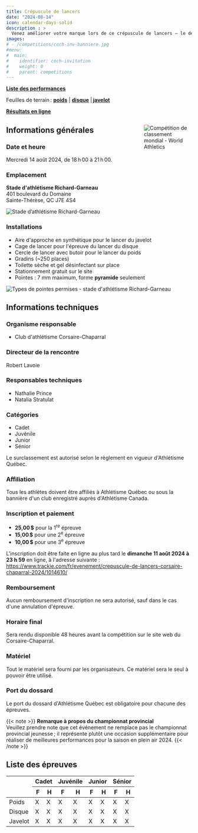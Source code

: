 ```yaml
---
title: Crépuscule de lancers
date: "2024-08-14"
icon: calendar-days-solid
description : >
  Venez améliorer votre marque lors de ce crépuscule de lancers – le dernier avant la fin de la saison en plein air 2024 !
images:
# - /competitions/coch-inv-banniere.jpg
#menu:
#  main:
#    identifier: coch-invitation
#    weight: 0
#    parent: competitions
---
```


<!-- [**Horaire final**](https://assets.corsaire-chaparral.org/competitions/2024/horaire-final-coch-inv-2024.pdf) -->

[**Liste des performances**](https://assets.corsaire-chaparral.org/competitions/2024/liste-perf-crepuscule-lancers-coch-2024-08-14.pdf)

Feuilles de terrain : [**poids**](https://assets.corsaire-chaparral.org/competitions/2024/feuilles-lancer-du-poids.pdf) | [**disque**](https://assets.corsaire-chaparral.org/competitions/2024/feuilles-lancer-du-disque.pdf) | [**javelot**](https://assets.corsaire-chaparral.org/competitions/2024/feuilles-lancer-du-javelot.pdf)

[**Résultats en ligne**](https://resultats.corsaire-chaparral.org/meets/crepuscule-lancers-2024)

<!-- [**Résultats compilés (PDF**)](https://assets.corsaire-chaparral.org/competitions/2024/coch-invitation-2024-resultas.pdf) -->

<div style="max-width: 130px; float: inline-end; margin-inline-start: .75rem;">

![Compétition de classement mondial - World Athletics](https://assets.corsaire-chaparral.org/competitions/2023/world-athletics-fr-2023.jpg)

</div>


## Informations générales

### Date et heure

Mercredi 14 août 2024, de 18 h 00 à 21 h 00.

### Emplacement

**Stade d'athlétisme Richard-Garneau**\
401 boulevard du Domaine\
Sainte-Thérèse, QC J7E 4S4

![Stade d’athlétisme Richard-Garneau](/img/stade-richard-garneau.jpg)

### Installations

-   Aire d'approche en synthétique pour le lancer du javelot
-   Cage de lancer pour l'épreuve du lancer du disque
-   Cercle de lancer avec butoir pour le lancer du poids
-   Gradins (\~250 places)
-   Toilette sèche et gel désinfectant sur place
-   Stationnement gratuit sur le site
-   Pointes : 7 mm maximum, forme **pyramide** seulement

![Types de pointes permises - stade d'athlétisme Richard-Garneau](https://assets.corsaire-chaparral.org/img/pointes-richard-garneau.jpg)

## 

## Informations techniques

### Organisme responsable

-   Club d'athlétisme Corsaire-Chaparral

### Directeur de la rencontre

Robert Lavoie

### Responsables techniques

-   Nathalie Prince
-   Natalia Stratulat

### Catégories

-   Cadet
-   Juvénile
-   Junior
-   Sénior

Le surclassement est autorisé selon le règlement en vigueur d'Athlétisme Québec.

### Affiliation

Tous les athlètes doivent être affiliés à Athlétisme Québec ou sous la bannière d'un club enregistré auprès d'Athlétisme Canada.

### Inscription et paiement

-   **25,00 \$** pour la 1<sup>re</sup> épreuve
-   **15,00 \$** pour une 2<sup>e</sup> épreuve
-   **10,00 \$** pour une 3<sup>e</sup> épreuve

L'inscription doit être faite en ligne au plus tard le **dimanche 11 août 2024 à 23 h 59** en ligne, à l'adresse suivante :\
<https://www.trackie.com/fr/evenement/crepuscule-de-lancers-corsaire-chaparral-2024/1014610/>

### Remboursement

Aucun remboursement d'inscription ne sera autorisé, sauf dans le cas d'une annulation d'épreuve.

### Horaire final

Sera rendu disponible 48 heures avant la compétition sur le site web du Corsaire-Chaparral.

### Matériel

Tout le matériel sera fourni par les organisateurs. Ce matériel sera le seul à pouvoir être utilisé.

### Port du dossard

Le port du dossard d'Athlétisme Québec est obligatoire pour chacune des épreuves.

{{< note >}}
**Remarque à propos du championnat provincial**\
Veuillez prendre note que cet événement ne remplace pas le championnat provincial jeunesse ; il représente plutôt une occasion supplémentaire pour réaliser de meilleures performances pour la saison en plein air 2024.
{{< /note >}}

## Liste des épreuves

<table><thead>
  <tr>
    <th rowspan="2"> 			<br>&nbsp;&nbsp;			 		<br></th>
    <th colspan="2"> 			Cadet 		</th>
    <th colspan="2"> 			Juvénile 		</th>
    <th colspan="2"> 			Junior 		</th>
    <th colspan="2"> 			Sénior 		</th>
  </tr>
  <tr>
    <th> 			F 		</th>
    <th> 			H 		</th>
    <th> 			F 		</th>
    <th> 			H 		</th>
    <th> 			F 		</th>
    <th> 			H 		</th>
    <th> 			F 		</th>
    <th> 			H 		</th>
  </tr></thead>
<tbody>
  <tr>
    <td> 			Poids 		</td>
    <td> 			X 		</td>
    <td> 			X 		</td>
    <td> 			X 		</td>
    <td> 			X 		</td>
    <td> 			X 		</td>
    <td> 			X 		</td>
    <td> 			X 		</td>
    <td> 			X 		</td>
  </tr>
  <tr>
    <td> 			Disque 		</td>
    <td> 			X 		</td>
    <td> 			X 		</td>
    <td> 			X 		</td>
    <td> 			X 		</td>
    <td> 			X 		</td>
    <td> 			X 		</td>
    <td> 			X 		</td>
    <td> 			X 		</td>
  </tr>
  <tr>
    <td> 			Javelot 		</td>
    <td> 			X 		</td>
    <td> 			X 		</td>
    <td> 			X 		</td>
    <td> 			X 		</td>
    <td> 			X 		</td>
    <td> 			X 		</td>
    <td> 			X 		</td>
    <td> 			X 		</td>
  </tr>
</tbody></table>

